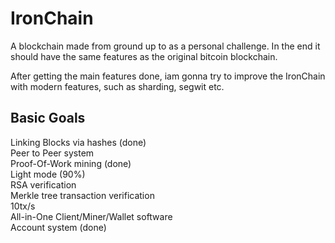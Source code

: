 # IronChain

A blockchain made from ground up to as a personal challenge. In the end it should have the same features as the original bitcoin blockchain.

After getting the main features done, iam gonna try to improve the IronChain with modern features, such as sharding, segwit etc.

## Basic Goals

Linking Blocks via hashes (done)    
Peer to Peer system  
Proof-Of-Work mining (done)   
Light mode  (90%)  
RSA verification  
Merkle tree transaction verification   
10tx/s   
All-in-One Client/Miner/Wallet software  
Account system  (done)  


